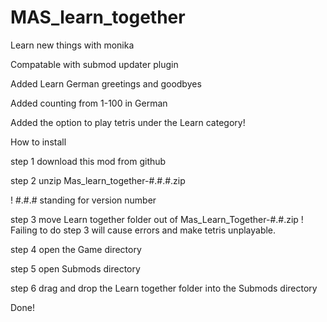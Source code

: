 # MAS_learn_together
Learn new things with monika

Compatable with submod updater plugin

Added Learn German greetings and goodbyes

Added counting from 1-100 in German

Added the option to play tetris under the Learn category!

How to install

step 1 download this mod from github

step 2 unzip Mas_learn_together-#.#.#.zip

! #.#.# standing for version number

step 3 move Learn together folder out of Mas_Learn_Together-#.#.zip
! Failing to do step 3 will cause errors and make tetris unplayable.

step 4 open the Game directory

step 5 open Submods directory

step 6 drag and drop the Learn together folder into the Submods directory

Done!


